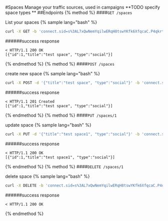 #Spaces
Manage your traffic sources, used in campaigns **TODO specify space types **
##Endpoints
{% method %}
####`GET /spaces`

List your spaces
{% sample lang="bash" %}
```bash
curl -X GET -b 'connect.sid=s%3AL7xQwNemYqilwERqH8tswYKfk6XfqcaC.P4qkrt3mUix3Dw6A2ze7Z9phswc%2FHIKqGYZ4YJyLYE0' -v http://dashboard.everad.com/v2/spaces
```
######success response
```
< HTTP/1.1 200 OK
[{"id":1,"title":"test space", "type":"social"}]
```
{% endmethod %}
{% method %}
####`POST /spaces`

create new space
{% sample lang="bash" %}
```bash
curl -X POST -d '{"title":"test space", "type":"social"}' -b 'connect.sid=s%3AL7xQwNemYqilwERqH8tswYKfk6XfqcaC.P4qkrt3mUix3Dw6A2ze7Z9phswc%2FHIKqGYZ4YJyLYE0' -v http://dashboard.everad.com/v2/spaces
```
######success response
```
< HTTP/1.1 201 Created
[{"id":1,"title":"test space", "type":"social"}]
```
{% endmethod %}
{% method %}
####`PUT /spaces/1`

update space
{% sample lang="bash" %}
```bash
curl -X PUT -d '{"title":"test space1", "type":"social"}' -b 'connect.sid=s%3AL7xQwNemYqilwERqH8tswYKfk6XfqcaC.P4qkrt3mUix3Dw6A2ze7Z9phswc%2FHIKqGYZ4YJyLYE0' -v http://dashboard.everad.com/v2/spaces/1
```
######success response
```
< HTTP/1.1 200 OK
[{"id":1,"title":"test space1", "type":"social"}]
```
{% endmethod %}
{% method %}
####`DELETE /spaces/1`

delete space
{% sample lang="bash" %}
```bash
curl -X DELETE -b 'connect.sid=s%3AL7xQwNemYqilwERqH8tswYKfk6XfqcaC.P4qkrt3mUix3Dw6A2ze7Z9phswc%2FHIKqGYZ4YJyLYE0' -v http://dashboard.everad.com/v2/spaces/1
```
######success response
```
< HTTP/1.1 200 OK
```
{% endmethod %}





